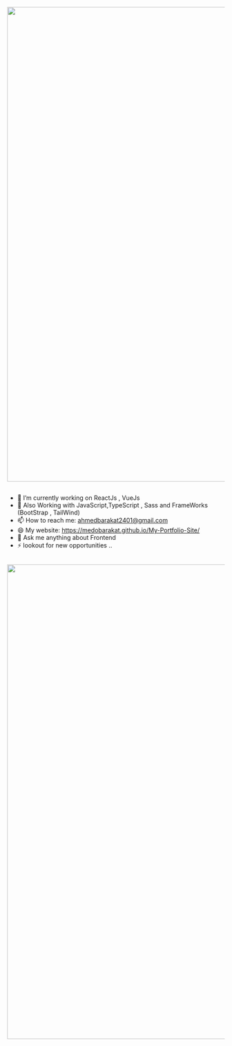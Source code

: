  
 <p align="center">
  <a href="#"><img src="https://i.postimg.cc/vBZvPKzk/Hi-Iam-Ahmed-2.png" width="1100px" title="Header"></a>
</p>
 
##
- 🔭 I’m currently working on ReactJs , VueJs
- 🌱 Also Working with JavaScript,TypeScript , Sass and FrameWorks (BootStrap , TailWind)
- 📫 How to reach me: ahmedbarakat2401@gmail.com
- 😄 My website: https://medobarakat.github.io/My-Portfolio-Site/
- 💬 Ask me anything about Frontend
- ⚡ lookout for new opportunities ..

##
<p align="center">
  <a href="#"><img src="https://i.postimg.cc/NMQGV5dC/Untitled-design-1.png" width="1100px" title="Footer"></a>
</p>
